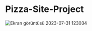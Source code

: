 # Pizza-Site-Project
![Ekran görüntüsü 2023-07-31 123034](https://github.com/MirhatHamit/Pizza-Site-Project/assets/138917060/d946d9e5-0e7a-470d-b4a5-b32901956eba)
